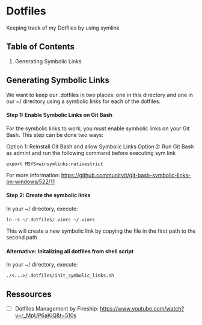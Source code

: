 # Dotfiles

Keeping track of my Dotfiles by using symlink

## Table of Contents

1. Generating Symbolic Links

## Generating Symbolic Links

We want to keep our .dotfiles in two places: one in this directory and one in
our ~/<User> directory using a symbolic links for each of the dotfiles.

#### Step 1: Enable Symbolic Links on Git Bash

For the symbolic links to work, you must enable symbolic links on your Git Bash.
This step can be done two ways:

Option 1: Reinstall Git Bash and allow Symbolic Links
Option 2: Run Git Bash as admint and run the following command before executing sym link

```
export MSYS=winsymlinks:nativestrict
```

For more information: https://github.community/t/git-bash-symbolic-links-on-windows/522/11

#### Step 2: Create the symbolic links

In your ~/<User> directory, execute:

```
ln -s ~/.dotfiles/.vimrc ~/.vimrc
```

This will create a new symbolic link by copying the file in the first path to the
second path

#### Alternative: Initalizing all dotfiles from shell script

In your ~/<User> directory, execute:

```
./<...>/.dotfiles/init_symbolic_links.sh
```

## Ressources

- [ ] Dotfiles Management by Fireship: https://www.youtube.com/watch?v=r_MpUP6aKiQ&t=510s
